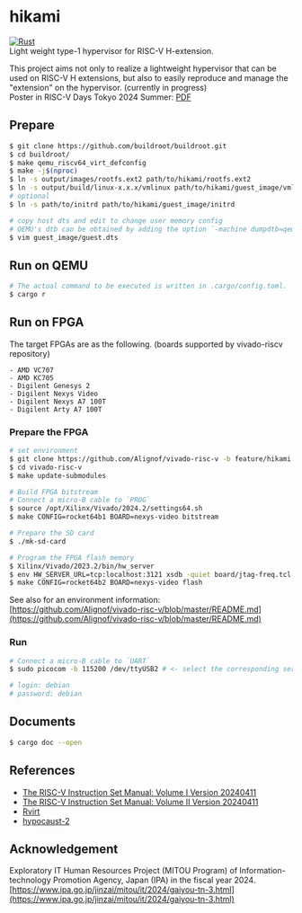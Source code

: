 # hikami
[![Rust](https://github.com/Alignof/hikami/actions/workflows/rust.yml/badge.svg)](https://github.com/Alignof/hikami/actions/workflows/rust.yml)  
Light weight type-1 hypervisor for RISC-V H-extension.

This project aims not only to realize a lightweight hypervisor that can be used on RISC-V H extensions, but also to easily reproduce and manage the "extension" on the hypervisor. (currently in progress)  
Poster in RISC-V Days Tokyo 2024 Summer: [PDF](https://riscv.or.jp/wp-content/uploads/RV-Days_Tokyo_2024_Summer_paper_9.pdf)

## Prepare
```sh
$ git clone https://github.com/buildroot/buildroot.git
$ cd buildroot/
$ make qemu_riscv64_virt_defconfig
$ make -j$(nproc)
$ ln -s output/images/rootfs.ext2 path/to/hikami/rootfs.ext2
$ ln -s output/build/linux-x.x.x/vmlinux path/to/hikami/guest_image/vmlinux
# optional
$ ln -s path/to/initrd path/to/hikami/guest_image/initrd

# copy host dts and edit to change user memory config
# QEMU's dtb can be obtained by adding the option `-machine dumpdtb=qemu.dtb`.
$ vim guest_image/guest.dts
```

## Run on QEMU
```sh
# The actual command to be executed is written in .cargo/config.toml.
$ cargo r
```

## Run on FPGA
The target FPGAs are as the following. (boards supported by vivado-riscv repository)
```
- AMD VC707 
- AMD KC705 
- Digilent Genesys 2 
- Digilent Nexys Video 
- Digilent Nexys A7 100T 
- Digilent Arty A7 100T
```

### Prepare the FPGA
```sh
# set environment
$ git clone https://github.com/Alignof/vivado-risc-v -b feature/hikami
$ cd vivado-risc-v
$ make update-submodules

# Build FPGA bitstream
# Connect a micro-B cable to `PROG`
$ source /opt/Xilinx/Vivado/2024.2/settings64.sh
$ make CONFIG=rocket64b1 BOARD=nexys-video bitstream

# Prepare the SD card
$ ./mk-sd-card

# Program the FPGA flash memory
$ Xilinx/Vivado/2023.2/bin/hw_server
$ env HW_SERVER_URL=tcp:localhost:3121 xsdb -quiet board/jtag-freq.tcl
$ make CONFIG=rocket64b2 BOARD=nexys-video flash
```

See also for an environment information: [https://github.com/Alignof/vivado-risc-v/blob/master/README.md](https://github.com/Alignof/vivado-risc-v/blob/master/README.md)

### Run
```sh
# Connect a micro-B cable to `UART`
$ sudo picocom -b 115200 /dev/ttyUSB2 # <- select the corresponding serial port 

# login: debian
# password: debian
```

## Documents
```sh
$ cargo doc --open
```

## References
- [The RISC-V Instruction Set Manual: Volume I Version 20240411](https://github.com/riscv/riscv-isa-manual/releases/download/20240411/unpriv-isa-asciidoc.pdf)
- [The RISC-V Instruction Set Manual: Volume II Version 20240411](https://github.com/riscv/riscv-isa-manual/releases/download/20240411/priv-isa-asciidoc.pdf)
- [Rvirt](https://github.com/mit-pdos/RVirt)
- [hypocaust-2](https://github.com/KuangjuX/hypocaust-2)

## Acknowledgement
Exploratory IT Human Resources Project (MITOU Program) of Information-technology Promotion Agency, Japan (IPA) in the fiscal year 2024.  
[https://www.ipa.go.jp/jinzai/mitou/it/2024/gaiyou-tn-3.html](https://www.ipa.go.jp/jinzai/mitou/it/2024/gaiyou-tn-3.html)
